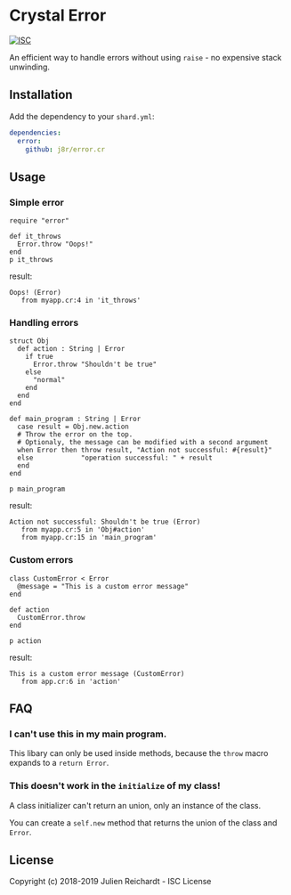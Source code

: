 # Crystal Error

[![ISC](https://img.shields.io/badge/License-ISC-blue.svg?style=flat-square)](https://en.wikipedia.org/wiki/ISC_license)

An efficient way to handle errors without using `raise` - no expensive stack unwinding.

## Installation

Add the dependency to your `shard.yml`:

```yaml
dependencies:
  error:
    github: j8r/error.cr
```

## Usage

### Simple error

```crystal
require "error"

def it_throws
  Error.throw "Oops!"
end
p it_throws
```
result:
```
Oops! (Error)
   from myapp.cr:4 in 'it_throws'
```

### Handling errors

```crystal
struct Obj
  def action : String | Error
    if true
      Error.throw "Shouldn't be true"
    else
      "normal"
    end
  end
end

def main_program : String | Error
  case result = Obj.new.action
  # Throw the error on the top.
  # Optionaly, the message can be modified with a second argument
  when Error then throw result, "Action not successful: #{result}"
  else            "operation successful: " + result
  end
end

p main_program
```
result:
```
Action not successful: Shouldn't be true (Error)
   from myapp.cr:5 in 'Obj#action'
   from myapp.cr:15 in 'main_program'
```

### Custom errors

```crystal
class CustomError < Error
  @message = "This is a custom error message"
end

def action
  CustomError.throw
end

p action
```
result:
```
This is a custom error message (CustomError)
   from app.cr:6 in 'action'
```

## FAQ

### I can't use this in my main program.

This libary can only be used inside methods, because the `throw` macro expands to a `return Error`.

### This doesn't work in the `initialize` of my class!

A class initializer can't return an union, only an instance of the class.

You can create a `self.new` method that returns the union of the class and `Error`.

## License

Copyright (c) 2018-2019 Julien Reichardt - ISC License
